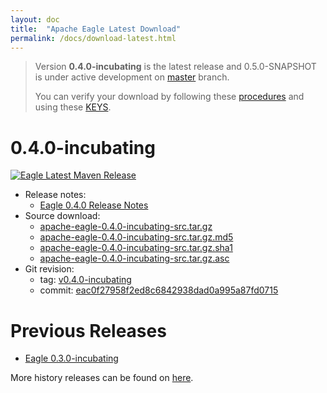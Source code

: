 ```yaml
---
layout: doc
title:  "Apache Eagle Latest Download" 
permalink: /docs/download-latest.html
---
```


> Version **0.4.0-incubating** is the latest release and 0.5.0-SNAPSHOT is under active development on [master](https://github.com/apache/eagle/tree/master) branch.
>
> You can verify your download by following these [procedures](https://www.apache.org/info/verification.html) and using these [KEYS](https://dist.apache.org/repos/dist/release/eagle/KEYS).

# 0.4.0-incubating

[![Eagle Latest Maven Release](https://maven-badges.herokuapp.com/maven-central/org.apache.eagle/eagle-parent/badge.svg)](http://search.maven.org/#search%7Cga%7C1%7Cg%3A%22org.apache.eagle%22%20AND%20a%3A%22eagle-parent%22)

* Release notes: 
	* [Eagle 0.4.0 Release Notes](https://git-wip-us.apache.org/repos/asf?p=eagle.git;a=blob_plain;f=CHANGELOG.txt;hb=refs/tags/v0.4.0-incubating)
* Source download: 
	* [apache-eagle-0.4.0-incubating-src.tar.gz](http://www.apache.org/dyn/closer.cgi?path=/eagle/apache-eagle-0.4.0-incubating)
	* [apache-eagle-0.4.0-incubating-src.tar.gz.md5](https://dist.apache.org/repos/dist/release/eagle/apache-eagle-0.4.0-incubating/apache-eagle-0.4.0-incubating-src.tar.gz.md5)
	* [apache-eagle-0.4.0-incubating-src.tar.gz.sha1](https://dist.apache.org/repos/dist/release/eagle/apache-eagle-0.4.0-incubating/apache-eagle-0.4.0-incubating-src.tar.gz.sha1)
	* [apache-eagle-0.4.0-incubating-src.tar.gz.asc](https://dist.apache.org/repos/dist/release/eagle/apache-eagle-0.4.0-incubating/apache-eagle-0.4.0-incubating-src.tar.gz.asc)
* Git revision: 
	* tag: [v0.4.0-incubating](https://git-wip-us.apache.org/repos/asf?p=eagle.git;a=commit;h=refs/tags/v0.4.0-incubating)
	* commit: [eac0f27958f2ed8c6842938dad0a995a87fd0715](https://git-wip-us.apache.org/repos/asf?p=eagle.git;a=commit;h=eac0f27958f2ed8c6842938dad0a995a87fd0715)

# Previous Releases

* [Eagle 0.3.0-incubating](/docs/download.html#0.3.0-incubating)

More history releases can be found on [here](/docs/download.html).

